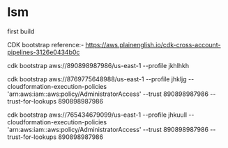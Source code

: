 # lsm
first build

CDK bootstrap reference:- https://aws.plainenglish.io/cdk-cross-account-pipelines-3126e0434b0c

cdk bootstrap aws://890898987986/us-east-1 --profile jkhlhkh

cdk bootstrap aws://8769775648988/us-east-1 --profile jhkljg --cloudformation-execution-policies 'arn:aws:iam::aws:policy/AdministratorAccess' --trust 890898987986 --trust-for-lookups 890898987986


cdk bootstrap aws://765434679099/us-east-1 --profile jhkuull --cloudformation-execution-policies 'arn:aws:iam::aws:policy/AdministratorAccess' --trust 890898987986 --trust-for-lookups 890898987986
